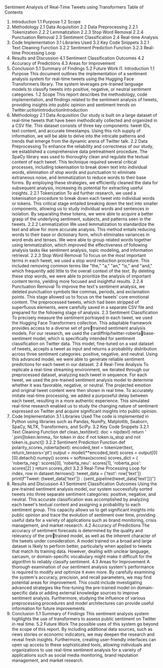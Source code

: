 Sentiment Analysis of Real-Time Tweets using Transformers
Table of Contents
1. Introduction
1.1 Purpose
1.2 Scope 
2. Methodology
2.1 Data Acquisition
2.2 Data Preprocessing
2.2.1 Tokenization
2.2.2 Lemmatization
2.2.3 Stop Word Removal
2.2.4 Punctuation Removal
2.3 Sentiment Classification
2.4 Real-time Analysis 
3. Code Implementation
3.1 Libraries Used
3.2 Key Code Snippets
3.2.1 Text Cleaning Function
3.2.2 Sentiment Prediction Function
3.2.3 Real-time Processing Loop 
4. Results and Discussion
4.1 Sentiment Classification Outcomes
4.2 Accuracy of Predictions
4.3 Areas for Improvement 
5. Conclusion
5.1 Summary of Findings
5.2 Future Work
I1. Introduction
1.1 Purpose
This document outlines the implementation of a sentiment analysis system for 
real-time tweets using the Hugging Face Transformers library. The system 
leverages pre-trained language models to classify tweets into positive, 
negative, or neutral sentiment categories.
1.2 Scope
This report describes the methodology, code implementation, and findings 
related to the sentiment analysis of tweets, providing insights into public 
opinion and sentiment trends on Twitter.uctionIntroductionIntroduction
2. Methodology
2.1 Data Acquisition
Our study is built on a large dataset of real-time tweets that have been methodically collected 
and organized in a CSV file. This dataset consists of three key components: tweet IDs, text 
content, and accurate timestamps. Using this rich supply of information, we will be able to delve 
into the intricate patterns and trends that emerge from the dynamic arena of Twitter talk.
2.2 Data Preprocessing
To enhance the reliability and correctness of our study, we established a comprehensive data 
pretreatment procedure. The SpaCy library was used to thoroughly clean and regulate the 
textual content of each tweet. This technique required several critical processes, including 
tokenisation to break down text into individual words, elimination of stop words and punctuation 
to eliminate extraneous noise, and lemmatization to reduce words to their base forms. By 
employing these strategies, we efficiently cleaned the data for subsequent analysis, increasing 
its potential for extracting useful insights.
2.2.1 Tokenization
To aid further research, we used a tokenisation procedure to break down each tweet into 
individual words or tokens. This critical stage entailed breaking down the text into smaller 
components, allowing us to study individual words and sentences in isolation. By separating 
these tokens, we were able to acquire a better grasp of the underlying sentiment, subjects, and 
patterns seen in the tweets.
2.2.2 Lemmatization
We used lemmatization to standardize the text and allow for more accurate analysis. This 
method entails reducing words to their base or dictionary form, which eliminates variances in 
word ends and tenses. We were able to group related words together using lemmatization, 
which improved the effectiveness of following analysis tasks like sentiment analysis, topic 
modeling, and information retrieval.
2.2.3 Stop Word Removal
To focus on the most important terms in each tweet, we used a stop word reduction procedure. 
This included removing common terms like "the," "a," "an," "is," and "and," which frequently add 
little to the overall context of the text. By deleting these stop words, we were able to prioritize 
the analysis of important content terms, yielding more focused and insightful results.
2.2.4 Punctuation Removal
To improve the text's sentiment analysis, we deleted punctuation symbols like commas, periods, 
and exclamation points. This stage allowed us to focus on the tweets' core emotional content. 
The preprocessed tweets, which had been stripped of superfluous elements, were carefully 
saved in a separate CSV file and prepared for the following stage of analysis.
2.3 Sentiment Classification
To precisely measure the sentiment portrayed in each tweet, we used the Hugging Face 
Transformers collection. This adaptable framework provides access to a diverse set of pretrained sentiment analysis models. For our research, we used the cardiffnlp/twitter-robertabase-sentiment model, which is specifically intended for sentiment classification on Twitter data. 
This model, fine-tuned on a vast dataset of tweets, accepts a tweet as input and returns a 
probability distribution across three sentiment categories: positive, negative, and neutral. Using 
this advanced model, we were able to generate reliable sentiment predictions for each tweet in 
our dataset.
2.4 Real-Time Analysis
To replicate a real-time streaming environment, we iterated through our preprocessed dataset, 
analyzing each tweet in sequence. For each tweet, we used the pre-trained sentiment analysis 
model to determine whether it was favorable, negative, or neutral. The projected emotion and 
original tweet content were then shown in real time. To accurately imitate real-time processing, 
we added a purposeful delay between each tweet, resulting in a more authentic experience. 
This simulated real-time research enabled us to study the changing nature of sentiment 
expressed on Twitter and acquire significant insights into public opinion.
3. Code Implementation
3.1 Libraries Used
The code is implemented in Python using libraries such as Pandas, NumPy, Matplotlib, 
Seaborn, SpaCy, NLTK, Transformers, and SciPy.
3.2 Key Code Snippets
3.2.1 Text Cleaning Function
def clean_text(text):
 doc = nip(text)
 return ' '.join([token.lemma_ for token in doc if not 
token.is_stop and not token.is_punct])
3.2.2 Sentiment Prediction Function
def polarity_scores_roberta(text):
 encoded_text = tokenizer(text, return_tensors='pt')
 output = model(**encoded_text)
 scores = output[0][0].detach().numpy()
 scores = softmax(scores)
 scores_dict = {
 'roberta_neg': scores[0],
 'roberta_neu': scores[1],
 'roberta_pos': scores[2]
 }
 return scores_dict
3.2.3 Real-Time Processing Loop
for index, row in dataset.iterrows():
 tweet_data = {'text': row['text']}
 print(f"Tweet: {tweet_data['text']} : 
{sent_pipeline(tweet_data['text'])}")
4. Results and Discussion
4.1 Sentiment Classification Outcomes
Using the pre-trained sentiment analysis model, our system successfully sorted tweets into 
three separate sentiment categories: positive, negative, and neutral. This accurate classification 
was accomplished by analyzing each tweet's textual content and assigning a probability to each 
sentiment group. This capacity allows us to get significant insights into public opinion and trace 
the evolution of sentiment over time, providing useful data for a variety of applications such as 
brand monitoring, crisis management, and market research.
4.2 Accuracy of Predictions
The accuracy of sentiment forecasts is determined by the quality and relevancy of the pretrained model, as well as the inherent character of the tweets under consideration. A model 
trained on a broad and large dataset is likely to perform better, particularly when applied to 
tweets that match its training data. However, dealing with unclear language, sarcasm, or 
domain-specific vocabulary might make it difficult for the algorithm to reliably classify sentiment.
4.3 Areas for Improvement
A thorough examination of our sentiment analysis system's performance is required to modify 
and optimize it even more. By carefully examining the system's accuracy, precision, and recall 
parameters, we may find potential areas for improvement. This could include investigating 
advanced strategies like fine-tuning the pre-trained model on domain-specific data or adding 
external knowledge sources to improve sentiment analysis. Furthermore, studying the influence 
of various preprocessing procedures and model architectures can provide useful information for 
future improvements.
5. Conclusion
5.1 Summary of Findings
This sentiment analysis system highlights the use of transformers to assess public sentiment on 
Twitter in real time.
5.2 Future Work
The possible uses of this system go beyond the scope of this report. By including additional 
data sources, such as news stories or economic indicators, we may deepen the research and 
reveal fresh insights. Furthermore, creating user-friendly interfaces can open up access to these 
sophisticated tools, allowing individuals and organizations to use real-time sentiment analysis 
for a variety of applications such as social media monitoring, brand reputation management, 
and market research.
